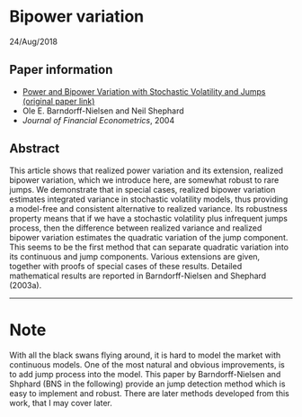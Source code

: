 # Bipower variation
24/Aug/2018

## Paper information
- [Power and Bipower Variation with Stochastic Volatility and Jumps (original paper link)](https://www.nuffield.ox.ac.uk/economics/papers/2003/w18/eric_may03.pdf)
- Ole E. Barndorff-Nielsen and Neil Shephard
- _Journal of Financial Econometrics_, 2004

## Abstract
This article shows that realized power variation and its extension, realized bipower variation, which we introduce here, are somewhat robust to rare jumps. 
We demonstrate that in special cases, realized bipower variation estimates integrated variance in stochastic volatility models, thus providing a model-free and consistent alternative to realized variance. 
Its robustness property means that if we have a stochastic volatility plus infrequent jumps process, then the difference between realized variance and realized bipower variation estimates the quadratic variation of the jump component. 
This seems to be the first method that can separate quadratic variation into its continuous and jump components. 
Various extensions are given, together with proofs of special cases of these results. Detailed mathematical results are reported in Barndorff-Nielsen and Shephard (2003a).

---

# Note
With all the black swans flying around, it is hard to model the market with continuous models. One of the most natural and obvious improvements, is to add jump process into the model. This paper by Barndorff-Nielsen and Shphard (BNS in the following) provide an jump detection method which is easy to implement and robust. There are later methods developed from this work, that I may cover later.

